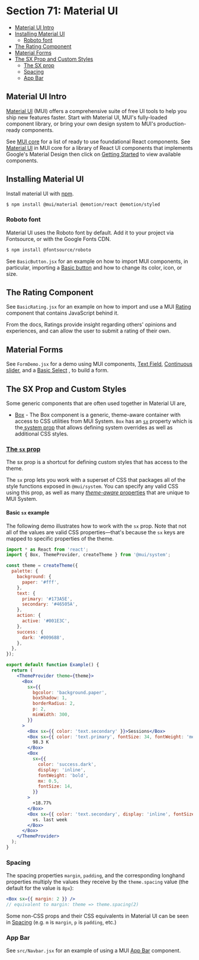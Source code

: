 # Section 71: Material UI

- [Material UI Intro](#material-ui-intro)
- [Installing Material UI](#installing-material-ui)
  - [Roboto font](#roboto-font)
- [The Rating Component](#the-rating-component)
- [Material Forms](#material-forms)
- [The SX Prop and Custom Styles](#the-sx-prop-and-custom-styles)
  - [The SX prop](#the-sx-prop)
  - [Spacing](#spacing)
  - [App Bar](#app-bar)

## Material UI Intro
[Material UI](https://mui.com/) (MUI) offers a comprehensive suite of free UI tools to help you ship new features faster. Start with Material UI, MUI's fully-loaded component library, or bring your own design system to MUI's production-ready components.

See [MUI core](https://mui.com/core/) for a list of ready to use foundational React components. See [Material UI](https://mui.com/material-ui/) in MUI core for a library of React UI components that implements Google's Material Design then click on [Getting Started](https://mui.com/material-ui/getting-started/) to view available components.

## Installing Material UI
Install material UI with [npm](https://www.npmjs.com/package/@mui/material).
```bash
$ npm install @mui/material @emotion/react @emotion/styled
```

### Roboto font
Material UI uses the Roboto font by default. Add it to your project via Fontsource, or with the Google Fonts CDN.
```bash
$ npm install @fontsource/roboto
```

See `BasicButton.jsx` for an example on how to import MUI components, in particular, importing a [Basic button](https://mui.com/material-ui/react-button/#basic-button) and how to change its color, icon, or size.

## The Rating Component
See `BasicRating.jsx` for an example on how to import and use a MUI [Rating](https://mui.com/material-ui/react-rating/) component that contains JavaScript behind it.

From the docs, Ratings provide insight regarding others' opinions and experiences, and can allow the user to submit a rating of their own.

## Material Forms
See `FormDemo.jsx` for a demo using MUI components, [Text Field](https://mui.com/material-ui/react-text-field/), [Continuous slider](https://mui.com/material-ui/react-slider/#continuous-sliders), and a [Basic Select]() , to build a form.

## The SX Prop and Custom Styles
Some generic components that are often used together in Material UI are,
- [Box](https://mui.com/material-ui/react-box/) - The Box component is a generic, theme-aware container with access to CSS utilities from MUI System.
`Box` has an [`sx`](https://mui.com/material-ui/api/box/#Box-prop-sx) property which is the[ system prop](#the-sx-prop) that allows defining system overrides as well as additional CSS styles.

### [The `sx` prop](https://mui.com/system/getting-started/the-sx-prop/)
The sx prop is a shortcut for defining custom styles that has access to the theme.

The `sx` prop lets you work with a superset of CSS that packages all of the style functions exposed in `@mui/system`. You can specify any valid CSS using this prop, as well as many [*theme-aware* properties](https://mui.com/system/getting-started/the-sx-prop/#theme-aware-properties) that are unique to MUI System.

#### Basic `sx` example
The following demo illustrates how to work with the `sx` prop. Note that not all of the values are valid CSS properties—that's because the `sx` keys are mapped to specific properties of the theme.
```jsx
import * as React from 'react';
import { Box, ThemeProvider, createTheme } from '@mui/system';

const theme = createTheme({
  palette: {
    background: {
      paper: '#fff',
    },
    text: {
      primary: '#173A5E',
      secondary: '#46505A',
    },
    action: {
      active: '#001E3C',
    },
    success: {
      dark: '#009688',
    },
  },
});

export default function Example() {
  return (
    <ThemeProvider theme={theme}>
      <Box
        sx={{
          bgcolor: 'background.paper',
          boxShadow: 1,
          borderRadius: 2,
          p: 2,
          minWidth: 300,
        }}
      >
        <Box sx={{ color: 'text.secondary' }}>Sessions</Box>
        <Box sx={{ color: 'text.primary', fontSize: 34, fontWeight: 'medium' }}>
          98.3 K
        </Box>
        <Box
          sx={{
            color: 'success.dark',
            display: 'inline',
            fontWeight: 'bold',
            mx: 0.5,
            fontSize: 14,
          }}
        >
          +18.77%
        </Box>
        <Box sx={{ color: 'text.secondary', display: 'inline', fontSize: 14 }}>
          vs. last week
        </Box>
      </Box>
    </ThemeProvider>
  );
}
```

### Spacing
The spacing properties `margin`, `padding`, and the corresponding longhand properties multiply the values they receive by the `theme.spacing` value (the default for the value is `8px`):

```jsx
<Box sx={{ margin: 2 }} />
// equivalent to margin: theme => theme.spacing(2)
```

Some non-CSS props and their CSS equivalents in Material UI can be seen in [Spacing](https://mui.com/system/getting-started/the-sx-prop/#spacing) (e.g. `m` is `margin`, `p` is `padding`, etc.)

### App Bar
See `src/Navbar.jsx` for an example of using a MUI [App Bar](https://mui.com/material-ui/react-app-bar/) component.